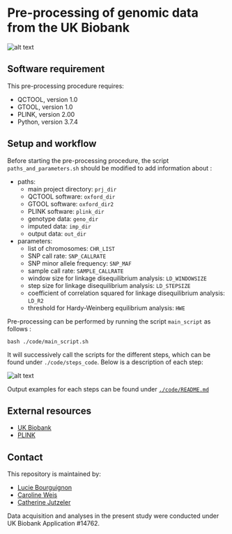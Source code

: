 # Pre-processing of genomic data from the UK Biobank

![alt text](https://github.com/lbourguignon/Preprocessing_UKBiobank_genotype500k/blob/master/MLCB_logo.png?raw=true)

## Software requirement

This pre-processing procedure requires:
* QCTOOL, version 1.0
* GTOOL, version 1.0
* PLINK, version 2.00
* Python, version 3.7.4

## Setup and workflow

Before starting the pre-processing procedure, the script `paths_and_parameters.sh` should be modified to add information about :
* paths:
	* main project directory: `prj_dir`
	* QCTOOL software: `oxford_dir`
	* GTOOL software: `oxford_dir2`
	* PLINK software: `plink_dir`
	* genotype data: `geno_dir`
	* imputed data: `imp_dir`
	* output data: `out_dir`
* parameters:
	* list of chromosomes: `CHR_LIST`
	* SNP call rate: `SNP_CALLRATE`
	* SNP minor allele frequency: `SNP_MAF`
	* sample call rate: `SAMPLE_CALLRATE`
	* window size for linkage disequilibrium analysis: `LD_WINDOWSIZE`
	* step size for linkage disequilibrium analysis: `LD_STEPSIZE`
	* coefficient of correlation squared for linkage disequilibrium analysis: `LD_R2`
	* threshold for Hardy-Weinberg equilibrium analysis: `HWE`

Pre-processing can be performed by running the script `main_script` as follows :

```
bash ./code/main_script.sh
```

It will successively call the scripts for the different steps, which can be found under `./code/steps_code`. Below is a description of each step:

![alt text](https://github.com/lbourguignon/Preprocessing_UKBiobank_genotype500k/blob/master/flowchart/description_steps.png?raw=true)

Output examples for each steps can be found under [`./code/README.md`](https://github.com/lbourguignon/Preprocessing_UKBiobank_genotype500k/tree/master/code)

## External resources

* [UK Biobank](https://www.ukbiobank.ac.uk/)
* [PLINK](https://www.cog-genomics.org/plink/2.0/)

## Contact

This repository is maintained by:
* [Lucie Bourguignon](https://github.com/lbourguignon)
* [Caroline Weis](https://github.com/cvweis)
* [Catherine Jutzeler](https://github.com/jutzca)

Data acquisition and analyses in the present study were conducted under UK Biobank Application #14762.